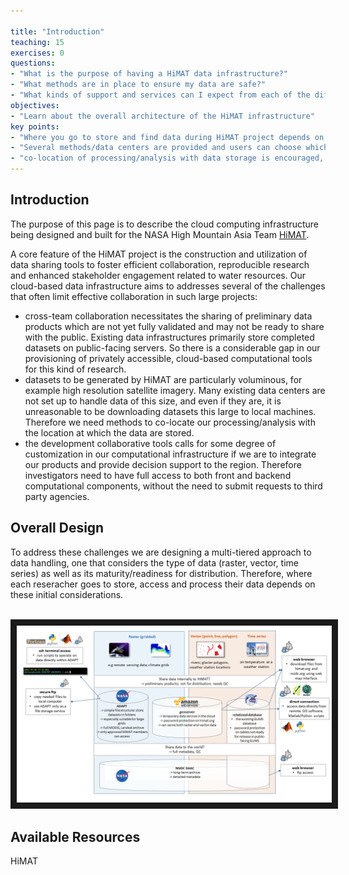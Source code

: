 ```yaml
---

title: "Introduction"
teaching: 15
exercises: 0
questions:
- "What is the purpose of having a HiMAT data infrastructure?"
- "What methods are in place to ensure my data are safe?"
- "What kinds of support and services can I expect from each of the different data coordinators?"
objectives:
- "Learn about the overall architecture of the HiMAT infrastructure"
key points:
- "Where you go to store and find data during HiMAT project depends on the data type, size and usage constraints"
- "Several methods/data centers are provided and users can choose which approach works best"
- "co-location of processing/analysis with data storage is encouraged, to minimize transfer of large files" 
---
```


## Introduction 

The purpose of this page is to describe the cloud computing infrastructure being designed and built for the NASA High Mountain Asia Team [HiMAT](http://himat.org). 

A core feature of the HiMAT project is the construction and utilization of data sharing tools to foster efficient collaboration, reproducible research and enhanced stakeholder engagement related to water resources. Our cloud-based data infrastructure aims to addresses several of the challenges that often limit effective collaboration in such large projects:

* cross-team collaboration necessitates the sharing of preliminary data products which are not yet fully validated and may not be ready to share with the public. Existing data infrastructures primarily store completed datasets on public-facing servers. So there is a considerable gap in our provisioning of privately accessible, cloud-based computational tools for this kind of research.
* datasets to be generated by HiMAT are particularly voluminous, for example high resolution satellite imagery. Many existing data centers are not set up to handle data of this size, and even if they are, it is unreasonable to be downloading datasets this large to local machines. Therefore we need methods to co-locate our processing/analysis with the location at which the data are stored.
* the development collaborative tools calls for some degree of customization in our computational infrastructure if we are to integrate our products and provide decision support to the region. Therefore investigators need to have full access to both front and backend computational components, without the need to submit requests to third party agencies. 

## Overall Design 

To address these challenges we are designing a multi-tiered approach to data handling, one that considers the type of data (raster, vector, time series) as well as its maturity/readiness for distribution. Therefore, where each reseracher goes to store, access and process their data depends on these initial considerations.

<br>
<img src="../fig/himatDataDiagram.png" width = "900" border = "10">
<br>

## Available Resources

HiMAT 


